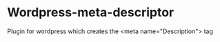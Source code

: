 Wordpress-meta-descriptor
=========================

Plugin for wordpress which creates the &lt;meta name="Description"> tag